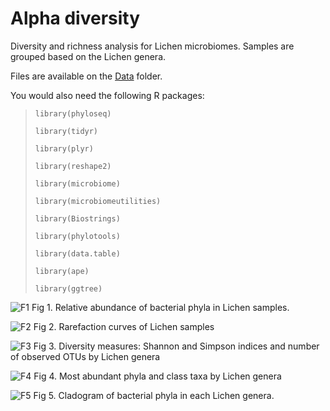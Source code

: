 # Alpha diversity 
Diversity and richness analysis for Lichen microbiomes. Samples are grouped based on the Lichen genera.

Files are available on the [Data](https://github.com/alehsierra/Lichen_Microbiome/tree/master/Data) folder.

You would also need the following R packages:

>`library(phyloseq)`
>
>`library(tidyr)`
>
>`library(plyr)`
>
>`library(reshape2)`
>
>`library(microbiome)`
>
>`library(microbiomeutilities)`
>
>`library(Biostrings)`
>
>`library(phylotools)`
>
>`library(data.table)`
>
>`library(ape)`
>
>`library(ggtree)`

![F1](https://github.com/alehsierra/Lichen_Microbiome/blob/master/Alpha-diversity/Figures/Fig1.jpg)
Fig 1. Relative abundance of bacterial phyla in Lichen samples.

![F2](https://github.com/alehsierra/Lichen_Microbiome/blob/master/Alpha-diversity/Figures/F2.jpg)
Fig 2. Rarefaction curves of Lichen samples

![F3](https://github.com/alehsierra/Lichen_Microbiome/blob/master/Alpha-diversity/Figures/F3.jpg)
Fig 3. Diversity measures: Shannon and Simpson indices and number of observed OTUs by Lichen genera

![F4](https://github.com/alehsierra/Lichen_Microbiome/blob/master/Alpha-diversity/Figures/Fig4.jpg)
Fig 4. Most abundant phyla and class taxa by Lichen genera

![F5](https://github.com/alehsierra/Lichen_Microbiome/blob/master/Alpha-diversity/Figures/Fig5.jpg)
Fig 5. Cladogram of bacterial phyla in each Lichen genera.

